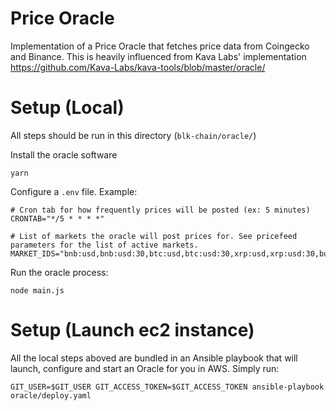 # Price Oracle
Implementation of a Price Oracle that fetches price data from Coingecko and Binance. This is heavily influenced from Kava Labs' implementation https://github.com/Kava-Labs/kava-tools/blob/master/oracle/

# Setup (Local)
All steps should be run in this directory (`blk-chain/oracle/`)

Install the oracle software
```
yarn
```

Configure a `.env` file. Example:
```
# Cron tab for how frequently prices will be posted (ex: 5 minutes)
CRONTAB="*/5 * * * *"

# List of markets the oracle will post prices for. See pricefeed parameters for the list of active markets.
MARKET_IDS="bnb:usd,bnb:usd:30,btc:usd,btc:usd:30,xrp:usd,xrp:usd:30,busd:usd,busd:usd:30,kava:usd,kava:usd:30,hard:usd,hard:usd:30,usdx:usd"
```

Run the oracle process:
```
node main.js
```

# Setup (Launch ec2 instance)
All the local steps aboved are bundled in an Ansible playbook that will launch, configure and start an Oracle for you in AWS.
Simply run:
```
GIT_USER=$GIT_USER GIT_ACCESS_TOKEN=$GIT_ACCESS_TOKEN ansible-playbook oracle/deploy.yaml
```
